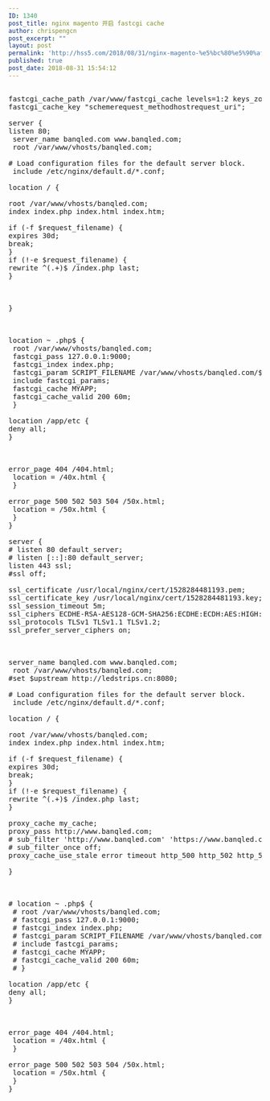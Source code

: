 ```yaml
---
ID: 1340
post_title: nginx magento 开启 fastcgi cache
author: chrispengcn
post_excerpt: ""
layout: post
permalink: 'http://hss5.com/2018/08/31/nginx-magento-%e5%bc%80%e5%90%af-fastcgi-cache/'
published: true
post_date: 2018-08-31 15:54:12
---
```

<pre>

fastcgi_cache_path /var/www/fastcgi_cache levels=1:2 keys_zone=MYAPP:500m inactive=60m;
fastcgi_cache_key "schemerequest_methodhostrequest_uri";

server {
listen 80;
 server_name banqled.com www.banqled.com;
 root /var/www/vhosts/banqled.com;

# Load configuration files for the default server block.
 include /etc/nginx/default.d/*.conf;

location / {

root /var/www/vhosts/banqled.com;
index index.php index.html index.htm;

if (-f $request_filename) {
expires 30d;
break;
}
if (!-e $request_filename) {
rewrite ^(.+)$ /index.php last;
}



}



location ~ .php$ {
 root /var/www/vhosts/banqled.com;
 fastcgi_pass 127.0.0.1:9000;
 fastcgi_index index.php;
 fastcgi_param SCRIPT_FILENAME /var/www/vhosts/banqled.com/$fastcgi_script_name;
 include fastcgi_params;
 fastcgi_cache MYAPP;
 fastcgi_cache_valid 200 60m;
 }

location /app/etc {
deny all;
}



error_page 404 /404.html;
 location = /40x.html {
 }

error_page 500 502 503 504 /50x.html;
 location = /50x.html {
 }
}

server {
# listen 80 default_server;
# listen [::]:80 default_server;
listen 443 ssl;
#ssl off;

ssl_certificate /usr/local/nginx/cert/1528284481193.pem;
ssl_certificate_key /usr/local/nginx/cert/1528284481193.key;
ssl_session_timeout 5m;
ssl_ciphers ECDHE-RSA-AES128-GCM-SHA256:ECDHE:ECDH:AES:HIGH:!NULL:!aNULL:!MD5:!ADH:!RC4;
ssl_protocols TLSv1 TLSv1.1 TLSv1.2;
ssl_prefer_server_ciphers on;



server_name banqled.com www.banqled.com;
 root /var/www/vhosts/banqled.com;
#set $upstream http://ledstrips.cn:8080;

# Load configuration files for the default server block.
 include /etc/nginx/default.d/*.conf;

location / {

root /var/www/vhosts/banqled.com;
index index.php index.html index.htm;

if (-f $request_filename) {
expires 30d;
break;
}
if (!-e $request_filename) {
rewrite ^(.+)$ /index.php last;
}

proxy_cache my_cache;
proxy_pass http://www.banqled.com;
# sub_filter 'http://www.banqled.com' 'https://www.banqled.com";
# sub_filter_once off;
proxy_cache_use_stale error timeout http_500 http_502 http_503 http_504;

}



# location ~ .php$ {
 # root /var/www/vhosts/banqled.com;
 # fastcgi_pass 127.0.0.1:9000;
 # fastcgi_index index.php;
 # fastcgi_param SCRIPT_FILENAME /var/www/vhosts/banqled.com/$fastcgi_script_name;
 # include fastcgi_params;
 # fastcgi_cache MYAPP;
 # fastcgi_cache_valid 200 60m;
 # }

location /app/etc {
deny all;
}



error_page 404 /404.html;
 location = /40x.html {
 }

error_page 500 502 503 504 /50x.html;
 location = /50x.html {
 }
}</pre>